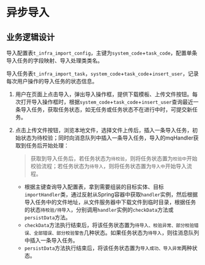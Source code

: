 # 异步导入

## 业务逻辑设计

导入配置表`t_infra_import_config`，主键为`system_code`+`task_code`，配置单条导入任务的字段映射、导入处理类类名。

导入任务表`t_infra_import_task`，`system_code`+`task_code`+`insert_user`，记录每次用户操作的导入任务的状态信息。

1. 用户在页面上点击导入，弹出导入操作框，提供下载模板、上传文件按钮。每次打开导入操作框时，根据`system_code`+`task_code`+`insert_user`查询最近一条导入任务，获取任务状态，如无任务或任务状态不在进行中时，可提交新任务。

2. 点击上传文件按钮，浏览本地文件，选择文件上传后，插入一条导入任务，初始状态为待校验；同时向消息队列中插入一条导入任务，导入的mqHandler获取到任务后开始处理：

   > 获取到导入任务后，若任务状态为`待校验`，则将任务状态置为`校验中`开始校验流程；若任务状态为`待导入`，则将任务状态置为`导入中`开始导入流程。

   - 根据主键查询导入配置表，拿到需要组装的目标实体、目标`importHandler`类，通过反射从Spring容器中获取`handler`实例，然后根据导入任务中的文件地址，从文件服务器中下载文件到临时目录，根据任务的状态`待校验/待导入`，分别调用`handler`实例的`checkData`方法或`persistData`方法。
   - `checkData`方法执行结束后，将该任务状态置为`待导入、校验异常、部分校验错误、全部错误、部分校验警告`几种状态。如果任务状态为`待导入`，则往消息队列中插入一条导入任务。
   - `persistData`方法执行结束后，将该任务状态置为`导入成功、导入异常`两种状态。